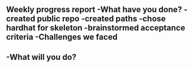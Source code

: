 Weekly progress report
-What have you done?
  -created public repo
  -created paths
  -chose hardhat for skeleton
  -brainstormed acceptance criteria
-Challenges we faced
  -
-What will you do?
  -
